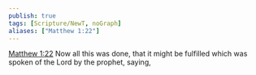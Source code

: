 ```yaml
---
publish: true
tags: [Scripture/NewT, noGraph]
aliases: ["Matthew 1:22"]
---
```

[Matthew 1:22](https://churchofjesuschrist.org/study/scriptures/nt/matt/1?lang=eng&id=p22#p22) Now all this was done, that it might be fulfilled which was spoken of the Lord by the prophet, saying,
